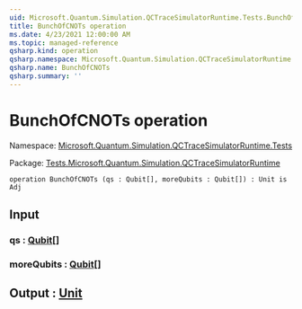 ```yaml
---
uid: Microsoft.Quantum.Simulation.QCTraceSimulatorRuntime.Tests.BunchOfCNOTs
title: BunchOfCNOTs operation
ms.date: 4/23/2021 12:00:00 AM
ms.topic: managed-reference
qsharp.kind: operation
qsharp.namespace: Microsoft.Quantum.Simulation.QCTraceSimulatorRuntime.Tests
qsharp.name: BunchOfCNOTs
qsharp.summary: ''
---
```


# BunchOfCNOTs operation

Namespace: [Microsoft.Quantum.Simulation.QCTraceSimulatorRuntime.Tests](xref:Microsoft.Quantum.Simulation.QCTraceSimulatorRuntime.Tests)

Package: [Tests.Microsoft.Quantum.Simulation.QCTraceSimulatorRuntime](https://nuget.org/packages/Tests.Microsoft.Quantum.Simulation.QCTraceSimulatorRuntime)




```qsharp
operation BunchOfCNOTs (qs : Qubit[], moreQubits : Qubit[]) : Unit is Adj
```


## Input

### qs : [Qubit](xref:microsoft.quantum.qsharp.valueliterals#qubit-literals)[]




### moreQubits : [Qubit](xref:microsoft.quantum.qsharp.valueliterals#qubit-literals)[]





## Output : [Unit](xref:microsoft.quantum.qsharp.valueliterals#unit-literal)

